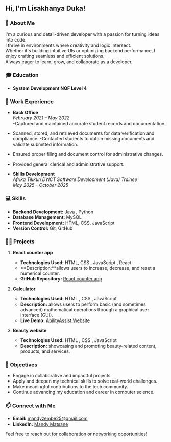 
## Hi, I'm Lisakhanya Duka!

### 📝 About Me
I'm a curious and detail-driven developer with a passion for turning ideas into code.  
 I thrive in environments where creativity and logic intersect.  
Whether it's building intuitive UIs or optimizing backend performance, I enjoy crafting seamless and efficient solutions.  
Always eager to learn, grow, and collaborate as a developer.
### 🎓 Education
- **System Development NQF Level 4**  
  

### 💼 Work Experience
- **Back Office**  
  *February 2021 – May 2022*  
  -Captured and maintained accurate student records and documentation.
- Scanned, stored, and retrieved documents for data verification and
compliance.
-Contacted students to obtain missing documents and validate submitted
information.
- Ensured proper filing and document control for administrative changes.
- Provided general clerical and administrative support. 
  
  

- **Skills Development**  
  *Afrika Tikkun DYICT Software Development (Java) Trainee*  
  *May 2025 – October 2025*  
  

### 💻 Skills 
- **Backend Development:** Java , Python 
- **Database Management:**  MySQL  
- **Frontend Development:** HTML, CSS, JavaScript
- **Version Control:** Git, GitHub

### 👨‍💻 Projects
1. **React counter app**  
   - **Technologies Used:** HTML, CSS , JavaScript , React 
   - **Description:**allows users to increase, decrease, and reset a numerical counter. 
   - **GitHub Repository:** [React counter app](https://github.com/09Jeanette/LifestyleDeliciousWebApp.git)  

2. **Calculator**  
   - **Technologies Used:** HTML , CSS , JavaScript 
   - **Description:**  allows users to perform basic (and sometimes advanced) mathematical operations through a graphical user interface (GUI). 
   - **Live Demo:** [AbilityAssist Website](https://ability-assist-347e4e772fc7.herokuapp.com/AbilityAssistWebApp/)

3. **Beauty website**  
   - **Technologies Used:** HTML , CSS , JavaScript  
   - **Description:** showcasing and promoting beauty-related content, products, and services. 
   
### 🌟 Objectives
- Engage in collaborative and impactful projects.  
- Apply and deepen my technical skills to solve real-world challenges.  
- Make meaningful contributions to the tech community.  
- Continue advancing my education and career in computer science.

### 📫 Connect with Me
- **Email:** [mandyzembe25@gmail.com](mailto:mandyzembe25@gmail.com)  
- **LinkedIn:** [Mandy Matsane](https://www.linkedin.com/in/mandy-matsane-8168a226a/)

Feel free to reach out for collaboration or networking opportunities!
